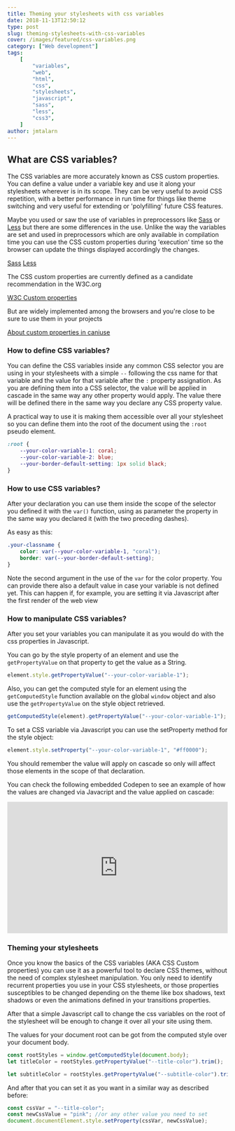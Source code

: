 ```yaml
---
title: Theming your stylesheets with css variables
date: 2018-11-13T12:50:12
type: post
slug: theming-stylesheets-with-css-variables
cover: /images/featured/css-variables.png
category: ["Web development"]
tags:
    [
        "variables",
        "web",
        "html",
        "css",
        "stylesheets",
        "javascript",
        "sass",
        "less",
        "css3",
    ]
author: jmtalarn
---
```


## What are CSS variables?

The CSS variables are more accurately known as CSS custom properties. You can define a value under a variable key and use it along your stylesheets wherever is in its scope.
They can be very useful to avoid CSS repetition, with a better performance in run time for things like theme switching and very useful for extending or 'polyfilling' future CSS features.

<!--more-->

Maybe you used or saw the use of variables in preprocessors like <a href="https://sass-lang.com/" target="_blank">Sass</a> or <a href="http://lesscss.org/" target="_blank">Less</a> but there are some differences in the use.
Unlike the way the variables are set and used in preprocessors which are only available in compilation time you can use the CSS custom properties during 'execution' time so the browser can update the things displayed accordingly the changes.

<a href="https://sass-lang.com/" class="card-preview" target="_blank">Sass</a>
<a href="http://lesscss.org/" class="card-preview" target="_blank">Less</a>

The CSS custom properties are currently defined as a candidate recommendation in the W3C.org

<a href="https://www.w3.org/TR/css-variables/" class="card-preview" target="_blank">W3C Custom properties</a>

But are widely implemented among the browsers and you're close to be sure to use them in your projects

<a href="https://www.caniuse.com/#search=css%20variables" class="card-preview" target="_blank">About custom properties in caniuse</a>

<h3>How to define CSS variables?</h3>
You can define the CSS variables inside any common CSS selector you are using in your stylesheets with a simple <code>--</code> following the css name for that variable and the value for that variable after the <code>:</code> property assignation.
As you are defining them into a CSS selector, the value will be applied in cascade in the same way any other property would apply. The value there will be defined there in the same way you declare any CSS property value.

A practical way to use it is making them accessible over all your stylesheet so you can define them into the root of the document using the <code>:root</code> pseudo element.

```css
:root {
	--your-color-variable-1: coral;
	--your-color-variable-2: blue;
	--your-border-default-setting: 1px solid black;
}
```

<h3>How to use CSS variables?</h3>
After your declaration you can use them inside the scope of the selector you defined it with the <code>var()</code> function, using as parameter the property in the same way you declared it (with the two preceding dashes).

As easy as this:

```css
.your-classname {
	color: var(--your-color-variable-1, "coral");
	border: var(--your-border-default-setting);
}
```

Note the second argument in the use of the <code>var</code> for the color property. You can provide there also a default value in case your variable is not defined yet. This can happen if, for example, you are setting it via Javascript after the first render of the web view

<h3>How to manipulate CSS variables?</h3>
After you set your variables you can manipulate it as you would do with the css properties in Javascript.

You can go by the style property of an element and use the <code>getPropertyValue</code> on that property to get the value as a String.

```javascript
element.style.getPropertyValue("--your-color-variable-1");
```

Also, you can get the computed style for an element using the <code>getComputedStyle</code> function available on the global <code>window</code> object and also use the <code>getPropertyValue</code> on the style object retrieved.

```javascript
getComputedStyle(element).getPropertyValue("--your-color-variable-1");
```

To set a CSS variable via Javascript you can use the setProperty method for the style object:

```javascript
element.style.setProperty("--your-color-variable-1", "#ff0000");
```

You should remember the value will apply on cascade so only will affect those elements in the scope of that declaration.

You can check the following embedded Codepen to see an example of how the values are changed via Javacript and the value applied on cascade:

<!-- <p data-height="720" data-theme-id="light" data-slug-hash="ERLRyO" data-default-tab="result" data-user="jmtalarn" data-pen-title="CSS Variables" class="codepen">See the Pen <a href="https://codepen.io/jmtalarn/pen/ERLRyO/">CSS Variables</a> by Joan Maria Talarn Espelta (<a href="https://codepen.io/jmtalarn">@jmtalarn</a>) on <a href="https://codepen.io">CodePen</a>.</p>
<script async src="https://static.codepen.io/assets/embed/ei.js"></script> -->

<iframe height="300" style="width: 100%;" scrolling="no" title="CSS Variables" src="https://codepen.io/jmtalarn/embed/ERLRyO?default-tab=result" frameborder="no" loading="lazy" allowtransparency="true" allowfullscreen="true">
  See the Pen <a href="https://codepen.io/jmtalarn/pen/ERLRyO">
  CSS Variables</a> by Joan Maria Talarn Espelta (<a href="https://codepen.io/jmtalarn">@jmtalarn</a>)
  on <a href="https://codepen.io">CodePen</a>.
</iframe>

<h3>Theming your stylesheets</h3>
Once you know the basics of the CSS variables (AKA CSS Custom properties) you can use it as a powerful tool to declare CSS themes, without the need of complex stylesheet manipulation. You only need to identify recurrent properties you use in your CSS stylesheets, or those properties susceptibles to be changed depending on 
the theme like box shadows, text shadows or even the animations defined in your transitions properties.

After that a simple Javascript call to change the css variables on the root of the stylesheet will be enough to change it over all your site using them.

The values for your document root can be got from the computed style over your document body.

```javascript
const rootStyles = window.getComputedStyle(document.body);
let titleColor = rootStyles.getPropertyValue("--title-color").trim();

let subtitleColor = rootStyles.getPropertyValue("--subtitle-color").trim();
```

And after that you can set it as you want in a similar way as described before:

```javascript
const cssVar = "--title-color";
const newCssValue = "pink"; //or any other value you need to set
document.documentElement.style.setProperty(cssVar, newCssValue);
```
